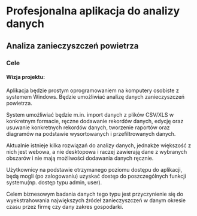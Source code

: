 # Profesjonalna aplikacja do analizy danych  
## Analiza zanieczyszczeń powietrza
### Cele
#### Wizja projektu:  
Aplikacja będzie prostym oprogramowaniem na komputery osobiste z systemem Windows. Będzie umożliwiać analizę danych zanieczyszczeń powietrza.  
  
System umożliwiać będzie m.in. import danych z plików CSV/XLS w konkretnym formacie, ręczne dodawanie rekordów danych, edycję oraz usuwanie konkretnych rekordów danych, tworzenie raportów oraz diagramów na podstawie wysortowanych i przefiltrowanych danych.

Aktualnie istnieje kilka rozwiązań do analizy danych, jednakże większość z nich jest webowa, a nie desktopowa i raczej zawierają dane z wybranych obszarów i nie mają możliwości dodawania danych ręcznie.

Użytkownicy na podstawie otrzymanego poziomu dostępu do aplikacji, będą mogli (po zalogowaniu) uzyskać dostęp do poszczególnych funkcji systemu(np. dostęp typu admin, user). 

Celem biznesowym badania danych tego typu jest przyczynienie się do wyekstrahowania największych źródeł zanieczyszczeń w danym okresie czasu przez firmę czy dany zakres gospodarki.
